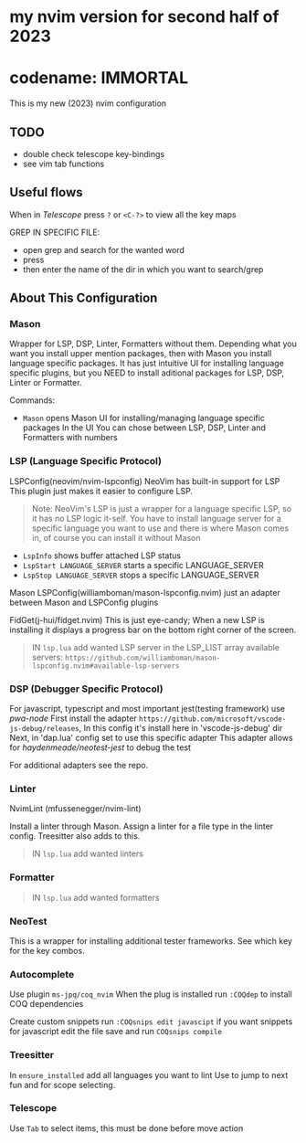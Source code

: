 # my nvim version for second half of 2023
# codename: IMMORTAL

This is my new (2023) nvim configuration

## TODO

- double check telescope key-bindings
- see vim tab functions

## Useful flows

When in *Telescope* press `?` or `<C-?>` to view all the key maps

GREP IN SPECIFIC FILE:
- open grep and search for the wanted word
- press <C-f>
- then enter the name of the dir in which you want to search/grep

## About This Configuration

### Mason

Wrapper for LSP, DSP, Linter, Formatters without them.
Depending what you want you install upper mention packages, then with Mason you install language specific packages.
It has just intuitive UI for installing language specific plugins,
but you NEED to install aditional packages for LSP, DSP, Linter or Formatter.

Commands:
- `Mason` opens Mason UI for installing/managing language specific packages
In the UI You can chose between LSP, DSP, Linter and Formatters with numbers

### LSP (Language Specific Protocol)

LSPConfig(neovim/nvim-lspconfig)
NeoVim has built-in support for LSP
This plugin just makes it easier to configure LSP.

> Note: NeoVim's LSP is just a wrapper for a language specific LSP, so it has no LSP logic it-self.
> You have to install language server for a specific language you want to use and there is where Mason comes in, of course you can install it without Mason

- `LspInfo` shows buffer attached LSP status
- `LspStart LANGUAGE_SERVER` starts a specific LANGUAGE_SERVER
- `LspStop LANGUAGE_SERVER` stops a specific LANGUAGE_SERVER

Mason LSPConfig(williamboman/mason-lspconfig.nvim)
just an adapter between Mason and LSPConfig plugins

FidGet(j-hui/fidget.nvim)
This is just eye-candy; When a new LSP is installing it displays a progress bar on the bottom right corner of the screen.

> IN `lsp.lua` add wanted LSP server in the LSP_LIST array
> available servers: `https://github.com/williamboman/mason-lspconfig.nvim#available-lsp-servers`

### DSP (Debugger Specific Protocol)

For javascript, typescript and most important jest(testing framework) use *pwa-node*
First install the adapter `https://github.com/microsoft/vscode-js-debug/releases`,
In this config it's install here in 'vscode-js-debug' dir
Next, in 'dap.lua' config set to use this specific adapter
This adapter allows for *haydenmeade/neotest-jest* to debug the test

For additional adapters see the repo.

### Linter

NvimLint (mfussenegger/nvim-lint)

Install a linter through Mason.
Assign a linter for a file type in the linter config.
Treesitter also adds to this.

> IN `lsp.lua` add wanted linters

### Formatter

> IN `lsp.lua` add wanted formatters

### NeoTest

This is a wrapper for installing additional tester frameworks.
See which key for the key combos.

### Autocomplete

Use plugin `ms-jpq/coq_nvim`
When the plug is installed run `:COQdep` to install COQ dependencies

Create custom snippets
run `:COQsnips edit javascipt` if you want snippets for javascript
edit the file
save
and run `COQsnips compile`

### Treesitter

In `ensure_installed` add all languages you want to lint
Use to jump to next fun and for scope selecting.

### Telescope

Use `Tab` to select items, this must be done before move action

